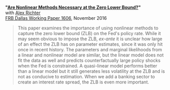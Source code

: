 **"[Are Nonlinear Methods Necessary at the Zero Lower Bound?](RT_NonlinearMethods.pdf)"**  
with [Alex Richter](http://www.alexrichterecon.com/)  
[FRB Dallas Working Paper 1606](https://www.dallasfed.org/research/papers/2016/wp1606), November 2016

> This paper examines the importance of using nonlinear methods to capture the zero lower bound (ZLB) on the Fed's policy rate. While it may seem obvious to impose the ZLB, <i>ex-ante</i> it is unclear how large of an effect the ZLB has on parameter estimates, since it was only hit once in recent history. The parameters and marginal likelihoods from a linear and nonlinear model are similar, but the linear model does not fit the data as well and predicts counterfactually large policy shocks when the Fed is constrained. A quasi-linear model performs better than a linear model but it still generates less volatility at the ZLB and is not as conducive to estimation. When we add a banking sector to create an interest rate spread, the ZLB is even more important.